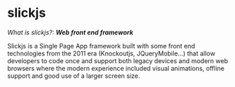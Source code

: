 # slickjs

*What is slickjs?:* ***Web front end framework***  

Slickjs is a Single Page App framework built with some front end technologies from the 2011 era (Knockoutjs, JQueryMobile...) that allow developers to code once and support both legacy devices and modern web browsers where the modern experience included visual animations, offline support and good use of a larger screen size.